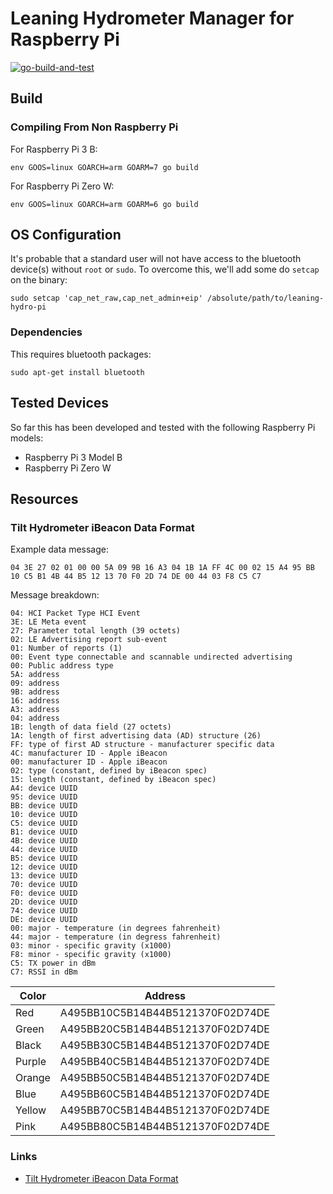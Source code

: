 # Leaning Hydrometer Manager for Raspberry Pi

[![go-build-and-test](https://github.com/fetherolfjd/leaning-hydro-pi/actions/workflows/go-build-and-test.yml/badge.svg)](https://github.com/fetherolfjd/leaning-hydro-pi/actions/workflows/go-build-and-test.yml)

## Build

### Compiling From Non Raspberry Pi

For Raspberry Pi 3 B:

`env GOOS=linux GOARCH=arm GOARM=7 go build`

For Raspberry Pi Zero W:

`env GOOS=linux GOARCH=arm GOARM=6 go build`

## OS Configuration

It's probable that a standard user will not have access to the bluetooth device(s)
without `root` or `sudo`. To overcome this, we'll add some do `setcap` on the binary:

`sudo setcap 'cap_net_raw,cap_net_admin+eip' /absolute/path/to/leaning-hydro-pi`

### Dependencies

This requires bluetooth packages:

`sudo apt-get install bluetooth`

## Tested Devices

So far this has been developed and tested with the following Raspberry Pi models:

 - Raspberry Pi 3 Model B
 - Raspberry Pi Zero W

## Resources

### Tilt Hydrometer iBeacon Data Format

Example data message:

```
04 3E 27 02 01 00 00 5A 09 9B 16 A3 04 1B 1A FF 4C 00 02 15 A4 95 BB 10 C5 B1 4B 44 B5 12 13 70 F0 2D 74 DE 00 44 03 F8 C5 C7
```

Message breakdown:

```
04: HCI Packet Type HCI Event
3E: LE Meta event
27: Parameter total length (39 octets)
02: LE Advertising report sub-event
01: Number of reports (1)
00: Event type connectable and scannable undirected advertising
00: Public address type
5A: address
09: address
9B: address
16: address
A3: address
04: address
1B: length of data field (27 octets)
1A: length of first advertising data (AD) structure (26)
FF: type of first AD structure - manufacturer specific data
4C: manufacturer ID - Apple iBeacon
00: manufacturer ID - Apple iBeacon
02: type (constant, defined by iBeacon spec)
15: length (constant, defined by iBeacon spec)
A4: device UUID
95: device UUID
BB: device UUID
10: device UUID
C5: device UUID
B1: device UUID
4B: device UUID
44: device UUID
B5: device UUID
12: device UUID
13: device UUID
70: device UUID
F0: device UUID
2D: device UUID
74: device UUID
DE: device UUID
00: major - temperature (in degrees fahrenheit)
44: major - temperature (in degress fahrenheit)
03: minor - specific gravity (x1000)
F8: minor - specific gravity (x1000)
C5: TX power in dBm
C7: RSSI in dBm
```

| Color | Address |
| ----- | ------- |
| Red |    A495BB10C5B14B44B5121370F02D74DE |
| Green |  A495BB20C5B14B44B5121370F02D74DE |
| Black |  A495BB30C5B14B44B5121370F02D74DE |
| Purple | A495BB40C5B14B44B5121370F02D74DE |
| Orange | A495BB50C5B14B44B5121370F02D74DE |
| Blue |   A495BB60C5B14B44B5121370F02D74DE |
| Yellow | A495BB70C5B14B44B5121370F02D74DE |
| Pink |   A495BB80C5B14B44B5121370F02D74DE |


### Links

 - [Tilt Hydrometer iBeacon Data Format](https://kvurd.com/blog/tilt-hydrometer-ibeacon-data-format/)
